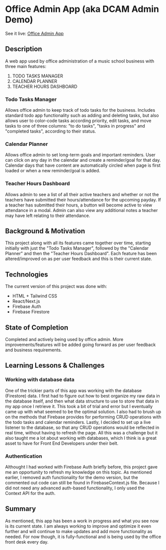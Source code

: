 # Office Admin App (aka DCAM Admin Demo)

See it live: [Office Admin App](https://admirable-scone-4cd8a6.netlify.app/)

## Description
A web app used by office administration of a music school business with three main features:
1. TODO TASKS MANAGER
2. CALENDAR PLANNER
3. TEACHER HOURS DASHBOARD

### Todo Tasks Manager
Allows office admin to keep track of todo tasks for the business. Includes standard todo app functionality such as adding and deleting tasks, but also allows user to color-code tasks according priority, edit tasks, and move tasks to one of three columns: "to do tasks", "tasks in progress" and "completed tasks", according to their status.

### Calendar Planner
Allows office admin to set long-term goals and important reminders. User can click on any day in the calendar and create a reminder/goal for that day. Calendar days that have content are automatically circled when page is first loaded or when a new reminder/goal is added.

### Teacher Hours Dashboard
Allows admin to see a list of all their active teachers and whether or not the teachers have submitted their hours/attendance for the upcoming payday. If a teacher has submitted their hours, a button will become active to view attendance in a modal. Admin can also view any additional notes a teacher may have left relating to their attendance.


## Background & Motivation
This project along with all its features came together over time, starting initially with just the "Todo Tasks Manager", followed by the "Calendar Planner" and then the "Teacher Hours Dashboard". Each feature has been altered/improved on as per user feedback and this is their current state.


## Technologies
The current version of this project was done with:
* HTML + Tailwind CSS
* React/Next.js
* Firebase Auth
* Firebase Firestore

## State of Completion
Completed and actively being used by office admin. More improvements/features will be added going forward as per user feedback and business requirements.


## Learning Lessons & Challenges
### Working with database data
One of the trickier parts of this app was working with the database (Firestore) data. I first had to figure out how to best organize my raw data in the database itself, and then what data structure to use to store that data in my app once I retrieve it. This took a bit of trial and error but I eventually came up with what seemed to be the optimal solution. I also had to brush up on the methods that Firebase provides for performing CRUD operations with the todo tasks and calendar reminders. Lastly, I decided to set up a live listener to the database, so that any CRUD operations would be reflected in real time, without having to refresh the page. All this was a challenge but it also taught me a lot about working with databases, which I think is a great asset to have for Front End Developers under their belt.

### Authentication
Althought I had worked with Firebase Auth briefly before, this project gave me an opportunity to refresh my knowledge on this topic. As mentioned earlier, I removed auth functionality for the demo version, but the commented out code can still be found in FirebaseContext.js file. Because I did not need any advanced auth-based functionality, I only used the Context API for the auth.


## Summary
As mentioned, this app has been a work in progress and what you see now is its current state. I am always working to improve and optimize it even further and will continue to make updates and add more functionality as needed. For now though, it is fully-functional and is being used by the office front desk every day.




